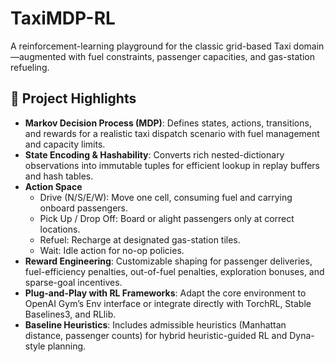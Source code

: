 # TaxiMDP-RL

A reinforcement-learning playground for the classic grid-based Taxi domain—augmented with fuel constraints, passenger capacities, and gas-station refueling.

## 🚖 Project Highlights

- **Markov Decision Process (MDP)**: Defines states, actions, transitions, and rewards for a realistic taxi dispatch scenario with fuel management and capacity limits.  
- **State Encoding & Hashability**: Converts rich nested-dictionary observations into immutable tuples for efficient lookup in replay buffers and hash tables.  
- **Action Space**  
  - Drive (N/S/E/W): Move one cell, consuming fuel and carrying onboard passengers.  
  - Pick Up / Drop Off: Board or alight passengers only at correct locations.  
  - Refuel: Recharge at designated gas-station tiles.  
  - Wait: Idle action for no-op policies.  
- **Reward Engineering**: Customizable shaping for passenger deliveries, fuel-efficiency penalties, out-of-fuel penalties, exploration bonuses, and sparse-goal incentives.  
- **Plug-and-Play with RL Frameworks**: Adapt the core environment to OpenAI Gym’s Env interface or integrate directly with TorchRL, Stable Baselines3, and RLlib.  
- **Baseline Heuristics**: Includes admissible heuristics (Manhattan distance, passenger counts) for hybrid heuristic-guided RL and Dyna-style planning.  
